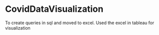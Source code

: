 # CovidDataVisualization
To create queries in sql and moved to excel. Used the excel in tableau for visualization
